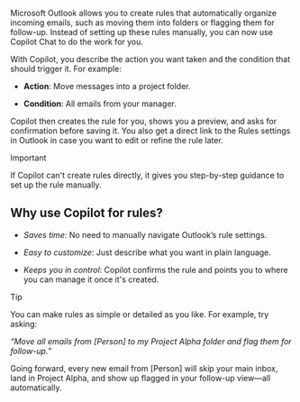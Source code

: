 Microsoft Outlook allows you to create rules that automatically organize incoming emails, such as moving them into folders or flagging them for follow-up. Instead of setting up these rules manually, you can now use Copilot Chat to do the work for you.

With Copilot, you describe the action you want taken and the condition that should trigger it. For example:

   - **Action**: Move messages into a project folder.

   - **Condition**: All emails from your manager.

Copilot then creates the rule for you, shows you a preview, and asks for confirmation before saving it. You also get a direct link to the Rules settings in Outlook in case you want to edit or refine the rule later.

> [!IMPORTANT]
> If Copilot can't create rules directly, it gives you step-by-step guidance to set up the rule manually.

## Why use Copilot for rules?

- *Saves time*: No need to manually navigate Outlook’s rule settings.

- *Easy to customize*: Just describe what you want in plain language.

- *Keeps you in control*: Copilot confirms the rule and points you to where you can manage it once it's created.

> [!TIP]
> You can make rules as simple or detailed as you like. For example, try asking:
>
> *“Move all emails from [Person] to my Project Alpha folder and flag them for follow-up.”*
>
> Going forward, every new email from [Person] will skip your main inbox, land in Project Alpha, and show up flagged in your follow-up view—all automatically.